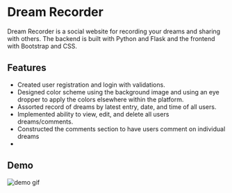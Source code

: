 # Dream Recorder
Dream Recorder is a social website for recording your dreams and sharing with others.
The backend is built with Python and Flask and the frontend with Bootstrap and CSS.

## Features
* Created user registration and login with validations.
* Designed color scheme using the background image and using an eye dropper to apply the colors elsewhere within the platform.
* Assorted record of dreams by latest entry, date, and time of all users.
* Implemented ability to view, edit, and delete all users dreams/comments.
* Constructed the comments section to have users comment on individual dreams
* 

## Demo
![demo gif](/Gif/Demo.gif)
